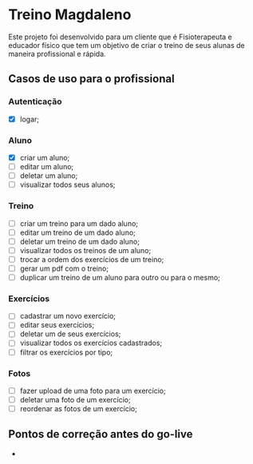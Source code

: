 # Treino Magdaleno
Este projeto foi desenvolvido para um cliente que é Fisioterapeuta e educador físico que tem um objetivo de criar o treino de seus alunas de maneira profissional e rápida.

## Casos de uso para o profissional

### Autenticação
- [x] logar;

### Aluno
- [x] ⁠criar um aluno;
- [ ] ⁠editar um aluno;
- [ ] ⁠deletar um aluno;
- [ ] ⁠visualizar todos seus alunos;

### Treino
- [ ] ⁠criar um treino para um  dado aluno;
- [ ] ⁠editar um treino de um  dado aluno;
- [ ] ⁠deletar um treino de um dado aluno;
- [ ] ⁠visualizar todos os treinos de um aluno;
- [ ] ⁠trocar a ordem dos exercícios de um treino;
- [ ] ⁠gerar um pdf com o treino;
- [ ] ⁠duplicar um treino de um aluno para outro ou para o mesmo;

### Exercícios
- [ ] ⁠cadastrar um novo exercício;
- [ ] ⁠editar seus exercícios;
- [ ] deletar um de seus exercícios;
- [ ] ⁠visualizar todos os exercícios cadastrados;
- [ ] ⁠filtrar os exercícios por tipo;

### Fotos
- [ ] ⁠fazer upload de uma foto para um exercício;
- [ ] ⁠deletar uma foto de um exercício;
- [ ] ⁠reordenar as fotos de um exercício;

## Pontos de correção antes do go-live
-
